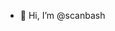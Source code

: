 - 👋 Hi, I’m @scanbash

<!--- - Other places you can find me:
- StackOverflow
- Steam ---!>

<!--- - 👀 I’m interested in ...
- 🌱 I’m currently learning ...
- 💞️ I’m looking to collaborate on ...
- 📫 How to reach me ... ---!>

<!---
scanbash/scanbash is a ✨ special ✨ repository because its `README.md` (this file) appears on your GitHub profile.
You can click the Preview link to take a look at your changes.
--->
